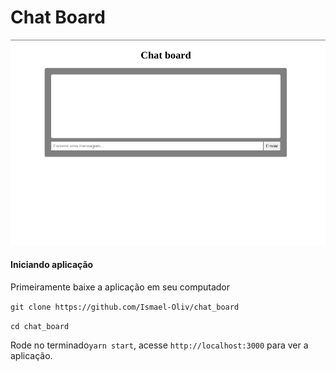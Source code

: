 # Chat Board

![](./assets/Screenshot-Charboard.png)

#### Iniciando aplicação

Primeiramente baixe a aplicação em seu computador

`git clone https://github.com/Ismael-Oliv/chat_board`

`cd chat_board`

Rode no terminado`yarn start`, acesse `http://localhost:3000` para ver a aplicação.

